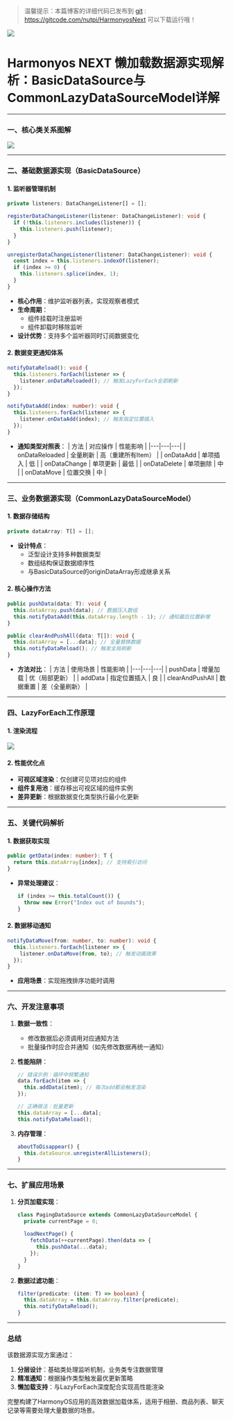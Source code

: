  
> 温馨提示：本篇博客的详细代码已发布到 [git](https://gitcode.com/nutpi/HarmonyosNext) : https://gitcode.com/nutpi/HarmonyosNext 可以下载运行哦！

![](https://files.mdnice.com/user/47561/26e2f102-ab96-4a08-b071-dbd96e6e82a7.png)

# Harmonyos NEXT 懒加载数据源实现解析：BasicDataSource与CommonLazyDataSourceModel详解 

---

### 一、核心类关系图解

 
![](https://files.mdnice.com/user/47561/0ac385bd-44d4-469a-b3f9-7a0ebbf29098.png)

---

### 二、基础数据源实现（BasicDataSource）

#### 1. 监听器管理机制
```typescript
private listeners: DataChangeListener[] = [];

registerDataChangeListener(listener: DataChangeListener): void {
  if (!this.listeners.includes(listener)) {
    this.listeners.push(listener);
  }
}

unregisterDataChangeListener(listener: DataChangeListener): void {
  const index = this.listeners.indexOf(listener);
  if (index >= 0) {
    this.listeners.splice(index, 1);
  }
}
```
- **核心作用**：维护监听器列表，实现观察者模式
- **生命周期**：
  - 组件挂载时注册监听
  - 组件卸载时移除监听
- **设计优势**：支持多个监听器同时订阅数据变化

#### 2. 数据变更通知体系
```typescript
notifyDataReload(): void {
  this.listeners.forEach(listener => {
    listener.onDataReloaded(); // 触发LazyForEach全部刷新
  });
}

notifyDataAdd(index: number): void {
  this.listeners.forEach(listener => {
    listener.onDataAdd(index); // 触发指定位置插入
  });
}
```
- **通知类型对照表**：
  | 方法 | 对应操作 | 性能影响 |
  |---|---|---|
  | onDataReloaded | 全量刷新 | 高（重建所有Item） |
  | onDataAdd | 单项插入 | 低 |
  | onDataChange | 单项更新 | 最低 |
  | onDataDelete | 单项删除 | 中 |
  | onDataMove | 位置交换 | 中 |

---

### 三、业务数据源实现（CommonLazyDataSourceModel）

#### 1. 数据存储结构
```typescript
private dataArray: T[] = [];
```
- **设计特点**：
  - 泛型设计支持多种数据类型
  - 数组结构保证数据顺序性
  - 与BasicDataSource的originDataArray形成继承关系

#### 2. 核心操作方法
```typescript
public pushData(data: T): void {
  this.dataArray.push(data); // 数据压入数组
  this.notifyDataAdd(this.dataArray.length - 1); // 通知最后位置新增
}

public clearAndPushAll(data: T[]): void {
  this.dataArray = [...data]; // 全量替换数据
  this.notifyDataReload(); // 触发全局刷新
}
```
- **方法对比**：
  | 方法 | 使用场景 | 性能影响 |
  |---|---|---|
  | pushData | 增量加载 | 优（局部更新） |
  | addData | 指定位置插入 | 良 |
  | clearAndPushAll | 数据重置 | 差（全量刷新） |

---

### 四、LazyForEach工作原理

#### 1. 渲染流程

![](https://files.mdnice.com/user/47561/7ff82231-14b1-47a0-96d1-2bb465621499.png)


#### 2. 性能优化点
- **可视区域渲染**：仅创建可见项对应的组件
- **组件复用池**：缓存移出可视区域的组件实例
- **差异更新**：根据数据变化类型执行最小化更新

---

### 五、关键代码解析

#### 1. 数据获取实现
```typescript
public getData(index: number): T {
  return this.dataArray[index]; // 支持索引访问
}
```
- **异常处理建议**：
  ```typescript
  if (index >= this.totalCount()) {
    throw new Error("Index out of bounds");
  }
  ```

#### 2. 数据移动通知
```typescript
notifyDataMove(from: number, to: number): void {
  this.listeners.forEach(listener => {
    listener.onDataMove(from, to); // 触发动画效果
  });
}
```
- **应用场景**：实现拖拽排序功能时调用

---

### 六、开发注意事项

1. **数据一致性**：
   - 修改数据后必须调用对应通知方法
   - 批量操作时应合并通知（如先修改数据再统一通知）

2. **性能陷阱**：
   ```typescript
   // 错误示例：循环中频繁通知
   data.forEach(item => {
     this.addData(item); // 每次add都会触发渲染
   });
   
   // 正确做法：批量更新
   this.dataArray = [...data];
   this.notifyDataReload();
   ```

3. **内存管理**：
   ```typescript
   aboutToDisappear() {
     this.dataSource.unregisterAllListeners();
   }
   ```

---

### 七、扩展应用场景

1. **分页加载实现**：
   ```typescript
   class PagingDataSource extends CommonLazyDataSourceModel {
     private currentPage = 0;
     
     loadNextPage() {
       fetchData(++currentPage).then(data => {
         this.pushData(...data);
       });
     }
   }
   ```

2. **数据过滤功能**：
   ```typescript
   filter(predicate: (item: T) => boolean) {
     this.dataArray = this.dataArray.filter(predicate);
     this.notifyDataReload();
   }
   ```

---

### 总结

该数据源实现方案通过：
1. **分层设计**：基础类处理监听机制，业务类专注数据管理
2. **精准通知**：根据操作类型触发最优更新策略
3. **懒加载支持**：与LazyForEach深度配合实现高性能渲染

完整构建了HarmonyOS应用的高效数据加载体系，适用于相册、商品列表、聊天记录等需要处理大量数据的场景。
